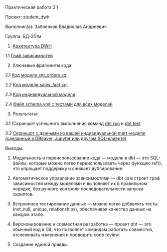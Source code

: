 Практическая работа 2.1

Проект: student_dwh

Выполнил(а): Забоенков Владислав Андреевич

Группа: БД-251м

1. [Архитектура DWH](https://github.com/St73-oss/DEP-MGPU/blob/main/Module04/Photo/%D0%90%D1%80%D1%85%D0%B8%D1%82%D0%B5%D0%BA%D1%82%D1%83%D1%80%D0%B0%20DWH.jpg)

1.1 [Граф зависимостей](https://github.com/St73-oss/DEP-MGPU/blob/main/Module04/Photo/%D0%93%D1%80%D0%B0%D1%84%20%D0%B7%D0%B0%D0%B2%D0%B8%D1%81%D0%B8%D0%BC%D0%BE%D1%81%D1%82%D0%B5%D0%B9.jpg)

2. Ключевые фрагменты кода:

2.1 [Код модели stg_orders.sql](https://github.com/St73-oss/DEP-MGPU/blob/main/Module04/Photo/stg%20orders.jpg)

2.2 [Код модели sales_fact.sql](https://github.com/St73-oss/DEP-MGPU/blob/main/Module04/Photo/sales%20fact.jpg)

2.3 [Код индивидуальной модели](https://github.com/St73-oss/DEP-MGPU/blob/main/Module04/Photo/%D0%BA%D0%BE%D0%B4%20%D0%B8%D0%BD%D0%B4%D0%B8%D0%B2%D0%B8%D0%B4%D1%83%D0%B0%D0%BB%D1%8C%D0%BD%D0%BE%D0%B9%20%D0%BC%D0%B0%D1%88%D0%B8%D0%BD%D1%8B%20mart_avg_shipping_duration.jpg)

2.4 [Файл schema.yml с тестами для всех моделей](https://github.com/St73-oss/DEP-MGPU/blob/main/Module04/Photo/schema%20yml.jpg) 

3. Результаты:
   
3.1 [Скриншот успешного выполнения команд [dbt run](https://github.com/St73-oss/DEP-MGPU/blob/main/Module04/Photo/dbt%20run.jpg) и [dbt test](https://github.com/St73-oss/DEP-MGPU/blob/main/Module04/Photo/dbt%20test.jpg)

3.2 [Скриншот с данными из вашей индивидуальной mart-модели (сделанный в
DBeaver, Jupyter или другом SQL-клиенте)](https://github.com/St73-oss/DEP-MGPU/blob/main/Module04/Photo/%D0%94%D0%B0%D0%BD%D0%BD%D1%8B%D0%B5%20%D1%80%D0%B0%D0%B1%D0%BE%D1%82%D1%8B%20%D0%B8%D0%BD%D0%B4%D0%B8%D0%B2%D0%B8%D0%B4%D1%83%D0%B0%D0%BB%D1%8C%D0%BD%D0%BE%D0%B9%20%D0%BC%D0%BE%D0%B4%D0%B5%D0%BB%D0%B8.png)

Выводы:

1. Модульность и переиспользование кода — модели в dbt — это SQL-файлы, которые можно легко переиспользовать через функцию ref(), что упрощает поддержку и снижает дублирование.
   
2. Автоматическое управление зависимостями — dbt сам строит граф зависимостей между моделями и выполняет их в правильном порядке, без ручного контроля последовательности запуска скриптов.
   
2. Встроенное тестирование данных — можно легко добавлять тесты (not_null, unique, relationships), обеспечивая качество данных на каждом этапе.

3. Версионирование и совместная разработка — проект dbt — это обычный код в Git, что позволяет командам работать совместно, отслеживать изменения и проводить code review.

4. Создание единой правды. 
